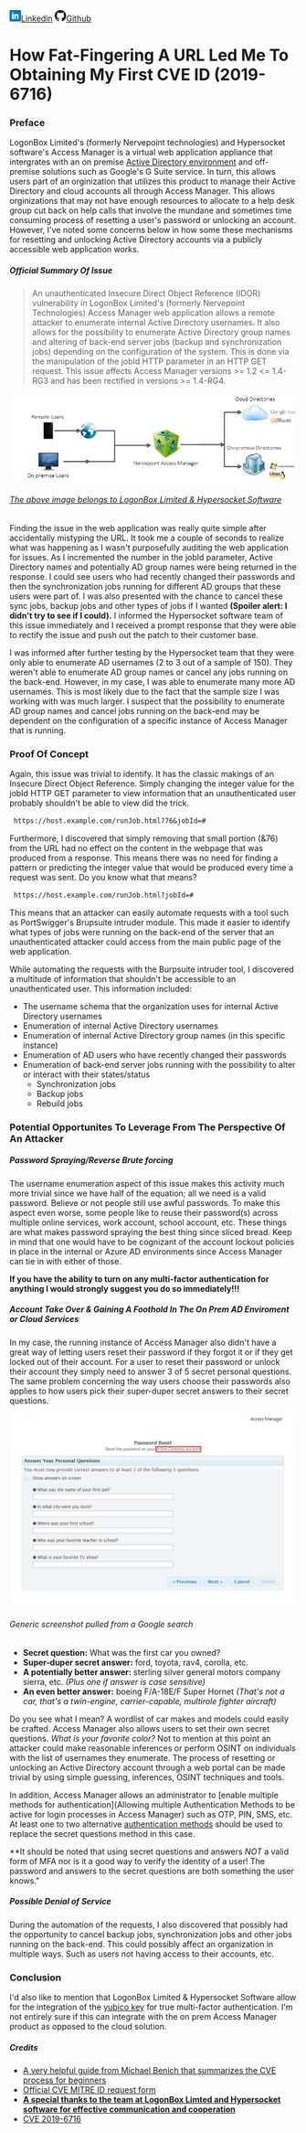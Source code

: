 ![Linkedin](Site%20Pictures/linkedin.png)[Linkedin](https://www.linkedin.com/in/ryangore/)
![Github](Site%20Pictures/github.png)[Github](https://github.com/0v3rride)

# How Fat-Fingering A URL Led Me To Obtaining My First CVE ID (2019-6716)

### Preface

LogonBox Limited's (formerly Nervepoint technologies) and Hypersocket software's Access Manager is a virtual web application appliance that intergrates with an on premise [Active Directory environment](https://docs.logonbox.com/app/manpage/en/article/413106/Connecting-to-an-Active-Directory) and off-premise solutions such as Google's G Suite service. In turn, this allows users part of an orginization that utilizes this product to manage their Active Directory and cloud accounts all through Access Manager. This allows orginizations that may not have enough resources to allocate to a help desk group cut back on help calls that involve the mundane and sometimes time consuming process of resetting a user's password or unlocking an account. However, I've noted some concerns below in how some these mechanisms for resetting and unlocking Active Directory accounts via a publicly accessible web application works.

##### Official Summary Of Issue
> An unauthenticated Insecure Direct Object Reference (IDOR) vulnerability in LogonBox Limited's (formerly Nervepoint Technologies) Access Manager web application allows a remote attacker to enumerate internal Active Directory usernames. It also allows for the possibility to enumerate Active Directory group names and altering of back-end server jobs (backup and synchronization jobs) depending on the configuration of the system. This is done via the manipulation of the jobId HTTP parameter in an HTTP GET request. This issue affects Access Manager versions >= 1.2 <= 1.4-RG3 and has been rectified in versions >= 1.4-RG4.

![LogonBox Limited Access Manager](Site%20Pictures/nervepoint_vx.png)

###### [The above image belongs to LogonBox Limited & Hypersocket Software](https://www.hypersocket.com/en/products/password-self-service)

Finding the issue in the web application was really quite simple after accidentally mistyping the URL. It took me a couple of seconds to realize what was happening as I wasn't purposefully auditing the web application for issues. As I incremented the number in the jobId parameter, Active Directory names and potentially AD group names were being returned in the response. I could see users who had recently changed their passwords and then the synchronization jobs running for different AD groups that these users were part of. I was also presented with the chance to cancel these sync jobs, backup jobs and other types of jobs if I wanted **(Spoiler alert: I didn't try to see if I could).** I informed the Hypersocket software team of this issue immediately and I received a prompt response that they were able to rectify the issue and push out the patch to their customer base.

I was informed after further testing by the Hypersocket team that they were only able to enumerate AD usernames (2 to 3 out of a sample of 150). They weren't able to enumerate AD group names or cancel any jobs running on the back-end. However, in my case, I was able to enumerate many more AD usernames. This is most likely due to the fact that the sample size I was working with was much larger. I suspect that the possibility to enumerate AD group names and cancel jobs running on the back-end may be dependent on the configuration of a specific instance of Access Manager that is running.

### Proof Of Concept
Again, this issue was trivial to identify. It has the classic makings of an Insecure Direct Object Reference. Simply changing the integer value for the jobId HTTP GET parameter to view information that an unauthenticated user probably shouldn't be able to view did the trick.

```markdown
 https://host.example.com/runJob.html?76&jobId=#
```
Furthermore, I discovered that simply removing that small portion (&76) from the URL had no effect on the content in the webpage that was produced from a response. This means there was no need for finding a pattern or predicting the integer value that would be produced every time a request was sent. Do you know what that means?

```markdown
 https://host.example.com/runJob.html?jobId=#
```
This means that an attacker can easily automate requests with a tool such as PortSwigger's Brupsuite intruder module. This made it easier to identify what types of jobs were running on the back-end of the server that an unauthenticated attacker could access from the main public page of the web application.

While automating the requests with the Burpsuite intruder tool, I discovered a multitude of information that shouldn't be accessible to an unauthenticated user. This information included:
 * The username schema that the organization uses for internal Active Directory usernames
 * Enumeration of internal Active Directory usernames
 * Enumeration of internal Active Directory group names (in this specific instance)
 * Enumeration of AD users who have recently changed their passwords
 * Enumeration of back-end server jobs running with the possibility to alter or interact with their states/status
   * Synchronization jobs
   * Backup jobs
   * Rebuild jobs
   
   
### Potential Opportunites To Leverage From The Perspective Of An Attacker
##### Password Spraying/Reverse Brute forcing
The username enumeration aspect of this issue makes this activity much more trivial since we have half of the equation; all we need is a valid password. Believe or not people still use awful passwords. To make this aspect even worse, some people like to reuse their password(s) across multiple online services, work account, school account, etc. These things are what makes password spraying the best thing since sliced bread. Keep in mind that one would have to be cognizant of the account lockout policies in place in the internal or Azure AD environments since Access Manager can tie in with either of those. 
 
 **If you have the ability to turn on any multi-factor authentication for anything I would strongly suggest you do so immediately!!!**
 
##### Account Take Over & Gaining A Foothold In The On Prem AD Enviroment or Cloud Services 
In my case, the running instance of Access Manager also didn't have a great way of letting users reset their password if they forgot it or if they get locked out of their account. For a user to reset their password or unlock their account they simply need to answer 3 of 5 secret personal questions. The same problem concerning the way users choose their passwords also applies to how users pick their super-duper secret answers to their secret questions.

![Secret Questions](Site%20Pictures/password-reset.jpg)
###### Generic screenshot pulled from a Google search

 * **Secret question:** What was the first car you owned?
 * **Super-duper secret answer:** ford, toyota, rav4, corolla, etc.
 * **A potentially better answer:** sterling silver general motors company sierra, etc. _(Plus one if answer is case sensitive)_
 * **An even better answer:** boeing F/A-18E/F Super Hornet _(That's not a car, that's a twin-engine, carrier-capable, multirole fighter aircraft)_
 
Do you see what I mean? A wordlist of car makes and models could easily be crafted. Access Manager also allows users to set their own secret questions. _What is your favorite color?_ Not to mention at this point an attacker could make reasonable inferences or perform OSINT on individuals with the list of usernames they enumerate. The process of resetting or unlocking an Active Directory account through a web portal can be made trivial by using simple guessing, inferences, OSINT techniques and tools. 

In addition, Access Manager allows an administrator to [enable multiple methods for authentication](Allowing multiple Authentication Methods to be active for login processes in Access Manager) such as OTP, PIN, SMS, etc. At least one to two alternative [authentication methods](https://docs.logonbox.com/app/manpage/en/article/532236/Authentication-Basics:-Configuring-and-managing) should be used to replace the secret questions method in this case.

**It should be noted that using secret questions and answers _NOT_ a valid form of MFA nor is it a good way to verify the identity of a user! The password and answers to the secret questions are both something the user knows."

##### Possible Denial of Service
During the automation of the requests, I also discovered that possibly had the opportunity to cancel backup jobs, synchronization jobs and other jobs running on the back-end. This could possibly affect an organization in multiple ways. Such as users not having access to their accounts, etc.


### Conclusion
I'd also like to mention that LogonBox Limited & Hypersocket Software allow for the integration of the [yubico key](https://www.yubico.com/works-with-yubikey/catalog/logonbox/) for true multi-factor authentication. I'm not entirely sure if this can integrate with the on prem Access Manager product as opposed to the cloud solution.


##### Credits
 * [A very helpful guide from Michael Benich that summarizes the CVE process for beginners](https://warroom.rsmus.com/beginners-guide-cve-process/)
 * [Official CVE MITRE ID request form](https://cveform.mitre.org/)
 * [**A special thanks to the team at LogonBox Limted and Hypersocket software for effective communication and cooperation**](https://docs.hypersocket.com/app/manpage/en/article/539661/Unauthenticated-Insecure-Direct-Object-Reference-(IDOR)-Found-in-Access-Manager)
 * [CVE 2019-6716](https://cve.mitre.org/cgi-bin/cvename.cgi?name=CVE-2019-6716)
